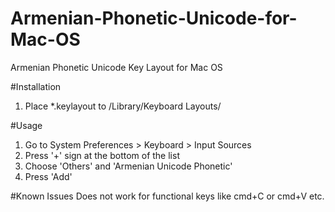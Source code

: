 Armenian-Phonetic-Unicode-for-Mac-OS
====================================

Armenian Phonetic Unicode Key Layout for Mac OS

#Installation

1. Place *.keylayout to /Library/Keyboard Layouts/

#Usage

1. Go to System Preferences > Keyboard > Input Sources
2. Press '+' sign at the bottom of the list
3. Choose 'Others' and 'Armenian Unicode Phonetic'
4. Press 'Add'

#Known Issues
Does not work for functional keys like cmd+C or cmd+V etc.
